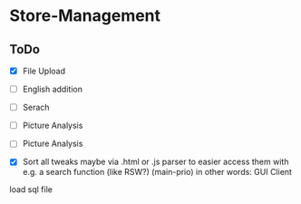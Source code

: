 # Store-Management



ToDo
------------

- [x] File Upload
- [ ] English addition
- [ ] Serach
- [ ] Picture Analysis
- [ ] Picture Analysis

- [x] Sort all tweaks maybe via .html or .js parser to easier access them with e.g. a search function (like RSW?) (main-prio) in other words: GUI Client


load sql file